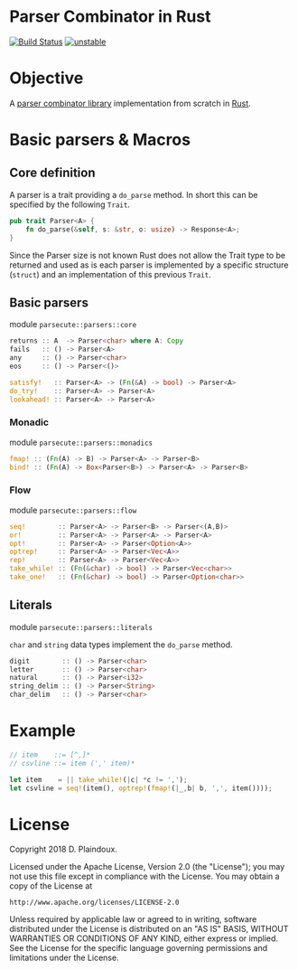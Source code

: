 # Parser Combinator in Rust

[![Build Status](https://travis-ci.org/d-plaindoux/parsec.rust.svg?branch=master)](https://travis-ci.org/d-plaindoux/parsec.rust)
[![unstable](http://badges.github.io/stability-badges/dist/unstable.svg)](http://github.com/badges/stability-badges)

# Objective 

A [parser combinator library](https://www.microsoft.com/en-us/research/wp-content/uploads/2016/02/parsec-paper-letter.pdf)
implementation from scratch in [Rust](https://www.rust-lang.org/en-US/).

# Basic parsers & Macros

## Core definition

A parser is a trait providing a `do_parse` method. In short this can be specified by the following `Trait`.

```rust
pub trait Parser<A> {
    fn do_parse(&self, s: &str, o: usize) -> Response<A>;
}
```

Since the Parser size is not known Rust does not allow the Trait type to be returned and used as is each parser is implemented by a specific
structure (`struct`) and an implementation of this previous `Trait`.

## Basic parsers

module `parsecute::parsers::core`

```rust
returns :: A  -> Parser<char> where A: Copy
fails   :: () -> Parser<A>
any     :: () -> Parser<char>
eos     :: () -> Parser<()>
```

```rust
satisfy!   :: Parser<A> -> (Fn(&A) -> bool) -> Parser<A>
do_try!    :: Parser<A> -> Parser<A>
lookahead! :: Parser<A> -> Parser<A>
```

### Monadic 

module `parsecute::parsers::monadics`

```rust
fmap! :: (Fn(A) -> B) -> Parser<A> -> Parser<B>
bind! :: (Fn(A) -> Box<Parser<B>) -> Parser<A> -> Parser<B>
```

### Flow

module `parsecute::parsers::flow`

```rust
seq!        :: Parser<A> -> Parser<B> -> Parser<(A,B)>
or!         :: Parser<A> -> Parser<A> -> Parser<A>
opt!        :: Parser<A> -> Parser<Option<A>>
optrep!     :: Parser<A> -> Parser<Vec<A>>
rep!        :: Parser<A> -> Parser<Vec<A>>
take_while! :: (Fn(&char) -> bool) -> Parser<Vec<char>>
take_one!   :: (Fn(&char) -> bool) -> Parser<Option<char>>
```

## Literals

module `parsecute::parsers::literals`

`char` and `string` data types implement the `do_parse` method.

```rust
digit        :: () -> Parser<char>
letter       :: () -> Parser<char>
natural      :: () -> Parser<i32>
string_delim :: () -> Parser<String>
char_delim   :: () -> Parser<char>
```

# Example

```rust
// item    ::= [^,]*
// csvline ::= item (',' item)*

let item    = || take_while!(|c| *c != ',');
let csvline = seq!(item(), optrep!(fmap!(|_,b| b, ',', item())));
```

# License

Copyright 2018 D. Plaindoux.

Licensed under the Apache License, Version 2.0 (the "License");
you may not use this file except in compliance with the License.
You may obtain a copy of the License at

    http://www.apache.org/licenses/LICENSE-2.0

Unless required by applicable law or agreed to in writing, software
distributed under the License is distributed on an "AS IS" BASIS,
WITHOUT WARRANTIES OR CONDITIONS OF ANY KIND, either express or implied.
See the License for the specific language governing permissions and
limitations under the License.

